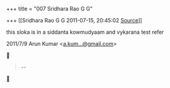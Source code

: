+++
title = "007 Sridhara Rao G G"

+++
[[Sridhara Rao G G	2011-07-15, 20:45:02 [Source](https://groups.google.com/g/bvparishat/c/E1VckSRVPSg)]]



this sloka is in a siddanta kowmudyaam and vykarana test refer  
  

2011/7/9 Arun Kumar \<[a.kum...@gmail.com]()\>  



> --  



